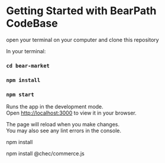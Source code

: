 # Getting Started with BearPath CodeBase

open your terminal on your computer and clone this repository

In your terminal:

### `cd bear-market`

### `npm install`

### `npm start`

Runs the app in the development mode.\
Open [http://localhost:3000](http://localhost:3000) to view it in your browser.

The page will reload when you make changes.\
You may also see any lint errors in the console.

npm install

npm install @chec/commerce.js
